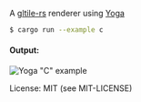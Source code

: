 A [gltile-rs](https://github.com/dobrite/gltile-rs) renderer using [Yoga](https://github.com/facebook/yoga)

```bash
$ cargo run --example c
```

#### Output:

![Yoga "C" example](http://i.imgur.com/FG0iM8X.png)

License: MIT (see MIT-LICENSE)

